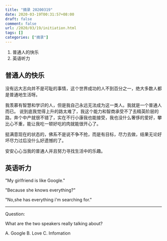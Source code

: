 ```yaml
---
title: "摘录 20200319"
date: 2020-03-19T00:31:57+08:00
draft: false
comment: false
url: /2020/03/19/initiation.html
tags: []
categories: ["摘录"]
---
```

1. 普通人的快乐
2. 英语听力
<!--more-->

## 普通人的快乐
没有远大志向并不是可耻的事情，这个世界成功的人不到百分之一，绝大多数人都是普通地生活呀。

我羡慕有智慧和学识的人，但是我自己永远无法成为这一类人。我就是一个普通人而已。
说到底我觉得上升的路太难了，我这个能力和智商承受不了去精英阶层的路，奔个中产就很不错了，实在不行小康我也能接受，我也没什么奢侈的爱好，攀比心不重，能让我吃一顿好吃的肉就能很开心了。

挺满意现在的状态的，佛系不是说不争不抢，而是有目标，尽力去做，结果无论好坏尽力过后没什么好遗憾的了。

安安心心当我的普通人并且努力寻找生活中的乐趣。

## 英语听力
"My girlfriend is like Google."

"Because she knows everything?"

"No,she has everything i'm searching for."

---

Question: 

What are the two speakers really talking about?

A. Google  B. Love C. Infomation